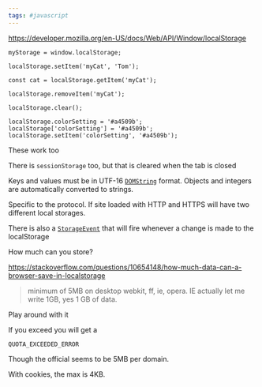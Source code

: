 ```yaml
---
tags: #javascript 
---
```


https://developer.mozilla.org/en-US/docs/Web/API/Window/localStorage

```
myStorage = window.localStorage;
```

```
localStorage.setItem('myCat', 'Tom');
```

```
const cat = localStorage.getItem('myCat');
```

```
localStorage.removeItem('myCat');
```

```
localStorage.clear();
```

```
localStorage.colorSetting = '#a4509b';
localStorage['colorSetting'] = '#a4509b';
localStorage.setItem('colorSetting', '#a4509b');
```
These work too

There is `sessionStorage` too, but that is cleared when the tab is closed

Keys and values must be in UTF-16 [`DOMString`](https://developer.mozilla.org/en-US/docs/Web/API/DOMString) format. Objects and integers are automatically converted to strings.

Specific to the protocol. If site loaded with HTTP and HTTPS will have two different local storages.

There is also a [`StorageEvent`](https://developer.mozilla.org/en-US/docs/Web/API/StorageEvent) that will fire whenever a change is made to the localStorage

How much can you store?

https://stackoverflow.com/questions/10654148/how-much-data-can-a-browser-save-in-localstorage

> minimum of 5MB on desktop webkit, ff, ie, opera. IE actually let me write 1GB, yes 1 GB of data.

Play around with it

If you exceed you will get a 

```
QUOTA_EXCEEDED_ERROR
```

Though the official seems to be 5MB per domain.

With cookies, the max is 4KB.